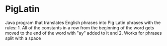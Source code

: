 # PigLatin
Java program that translates English phrases into Pig Latin phrases with the rules: 1. All of the constants in a row from the beginning of the word gets moved to the end of the word with "ay" added to it and 2. Works for phrases split with a space
